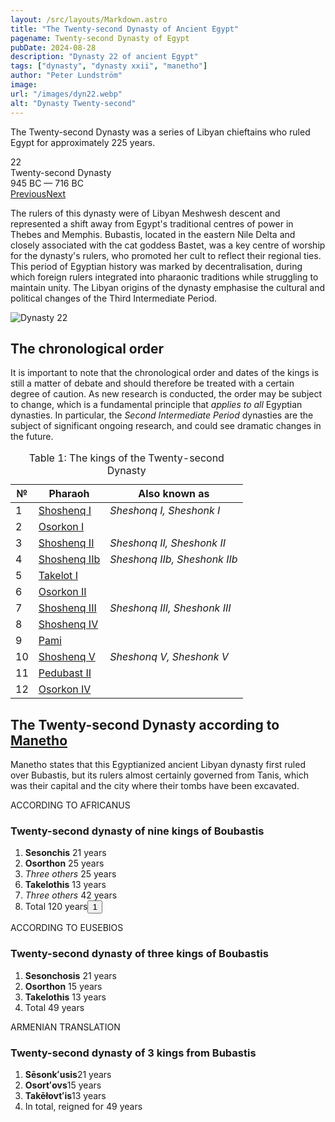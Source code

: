```yaml
---
layout: /src/layouts/Markdown.astro
title: "The Twenty-second Dynasty of Ancient Egypt"
pagename: Twenty-second Dynasty of Egypt
pubDate: 2024-08-28
description: "Dynasty 22 of ancient Egypt"
tags: ["dynasty", "dynasty xxii", "manetho"]
author: "Peter Lundström"
image:
url: "/images/dyn22.webp"
alt: "Dynasty Twenty-second"
---
```


<p class="lead">
The Twenty-second Dynasty was a series of Libyan chieftains who ruled Egypt for approximately 225 years.
</p>
<div class="dynruta float-right ml-4 mb-3 mt-4">
	<div class="flex flex-col justify-center items-center [text-shadow:_0_1px_0_rgb(255_255_255_/_20%)]">
		<div class="text-9xl font-bold [text-shadow:_0_1px_0_rgb(255_255_255_/_40%)]">22</div>
		<div>Twenty-second Dynasty</div>
		<div>945 BC &mdash; 716 BC</div>
		<div class="w-full flex justify-between"><a href="/dynasty/21">Previous</a><a href="/dynasty/23">Next</a></div>
	</div>
</div>
<p>
The rulers of this dynasty were of Libyan Meshwesh descent and represented a shift away from Egypt's traditional centres of power in Thebes and Memphis. Bubastis, located in the eastern Nile Delta and closely associated with the cat goddess Bastet, was a key centre of worship for the dynasty's rulers, who promoted her cult to reflect their regional ties. This period of Egyptian history was marked by decentralisation, during which foreign rulers integrated into pharaonic traditions while struggling to maintain unity. The Libyan origins of the dynasty emphasise the cultural and political changes of the Third Intermediate Period.
</p>
<img class="w-full rounded-sm sm:rounded-xl my-10" src="/images/dyn22.webp" alt="Dynasty 22">
<h2>The chronological order</h2>
<p>
It is important to note that the chronological order and dates of the kings is still a matter of debate and should therefore be treated with a certain degree of caution. As new research is conducted, the order may be subject to change, which is a fundamental principle that <i>applies to all</i> Egyptian dynasties. In particular, the <i>Second Intermediate Period</i> dynasties are the subject of significant ongoing research, and could see dramatic changes in the future.
</p>
<table>
	<caption class="py-2 text-sm">Table 1: The kings of the Twenty-second Dynasty</caption>
	<thead>
		<tr>
			<th scope="col" class="w-5 text-center">№</th>
			<th scope="col" class="pl-3">Pharaoh</th>
			<th scope="col" class="pl-3">Also known as</th>
		</tr>
	</thead>
	<tbody>

<tr><td>1</td><td><a href="/pharaohs/Shoshenq-I">Shoshenq I</a></td><td><em>Sheshonq I, Sheshonk I</em></td></tr>
<tr><td>2</td><td><a href="/pharaohs/Osorkon-I">Osorkon I</a></td><td><em></em></td></tr>
<tr><td>3</td><td><a href="/pharaohs/Shoshenq-II">Shoshenq II</a></td><td><em>Sheshonq II, Sheshonk II</em></td></tr>
<tr><td>4</td><td><a href="/pharaohs/Shoshenq-IIb">Shoshenq IIb</a></td><td><em>Sheshonq IIb, Sheshonk IIb</em></td></tr>
<tr><td>5</td><td><a href="/pharaohs/Takelot-I">Takelot I</a></td><td><em></em></td></tr>
<tr><td>6</td><td><a href="/pharaohs/Osorkon-II">Osorkon II</a></td><td><em></em></td></tr>
<tr><td>7</td><td><a href="/pharaohs/Shoshenq-III">Shoshenq III</a></td><td><em>Sheshonq III, Sheshonk III</em></td></tr>
<tr><td>8</td><td><a href="/pharaohs/Shoshenq-IV">Shoshenq IV</a></td><td><em></em></td></tr>
<tr><td>9</td><td><a href="/pharaohs/Pami">Pami</a></td><td><em></em></td></tr>
<tr><td>10</td><td><a href="/pharaohs/Shoshenq-V">Shoshenq V</a></td><td><em>Sheshonq V, Sheshonk V</em></td></tr>
<tr><td>11</td><td><a href="/pharaohs/Pedubast-II">Pedubast II</a></td><td><em></em></td></tr>
<tr><td>12</td><td><a href="/pharaohs/Osorkon-IV">Osorkon IV</a></td><td><em></em></td></tr>
	</tbody>
</table>

<h2 class="mt-10 text-wrap">The Twenty-second Dynasty according to <a href="/kinglists/manetho">Manetho</a></h2>
<p class="pb-6">Manetho states that this Egyptianized ancient Libyan dynasty first ruled over Bubastis, but its rulers almost certainly governed from Tanis, which was their capital and the city where their tombs have been excavated.</p>

<div class="dynasty">
	<div class="w-full">
		<div class="according">ACCORDING TO AFRICANUS</div>
		<h3>Twenty-second dynasty of nine kings of Boubastis</h3>
		<ol class="farao">
			<li>
				<b>Sesonchis</b>
				<span class="y">21 years</span>
			</li>
			<li>
				<b>Osorthon</b>
				<span class="y">25 years</span>
			</li>
			<li class="list-none">
				<i>Three others</i>
				<span class="y">25 years</span>
			</li>
			<li value="6">
				<b>Takelothis</b>
				<span class="y">13 years</span>
			</li>
			<li class="list-none">
				<i>Three others</i>
				<span class="y">42 years</span>
			</li>
			<li class="total">Total <span class="y">120 years<button popovertarget="pop01">1</button></span></li>
		</ol>
	</div>
	<div class="w-full">
		<div class="according">ACCORDING TO EUSEBIOS</div>
		<h3>Twenty-second dynasty of three kings of Boubastis</h3>
		<ol class="farao">
			<li>
				<b>Sesonchosis</b>
				<span class="y">21 years</span>
			</li>
			<li>
				<b>Osorthon</b>
				<span class="y">15 years</span>
			</li>
			<li>
				<b>Takelothis</b>
				<span class="y">13 years</span>
			</li>
			<li class="total">Total <span class="y">49 years</span></li>
		</ol>
	</div>
	<div class="w-full">
		<div class="according">ARMENIAN TRANSLATION</div>
		<h3>Twenty-second dynasty of 3 kings from Bubastis</h3>
		<ol class="farao">
			<li><b lang="xcl">Sēsonkʻusis</b><span class="y">21 years</span></li>
			<li><b lang="xcl">Osortʻovs</b><span class="y">15 years</span></li>
			<li><b lang="xcl">Takēłovtʻis</b><span class="y">13 years</span></li>
			<li class="total">In total, reigned for <span class="y">49 years</span></li>
		</ol>
	</div>
</div>

<!-- <h3>(Lloyd Commentary 99-204, p. 88)</h3> -->

<!-- For chronology vide Introduction, p. 186ff. Asychis is evidently the Eg. Sheshonl5. I of the XXIInd Dyn. who ruled c. 945-24 B.c. for several reasons:
1.  Diodorus mentions a Sasychis, clearly Sheshonk, as a law-giver (I, 94, 3). Herodotus's Asychis figures in the same context.
2.  Asychis would be an easy corruption of Sasychis.
3.  Josephus informs us that the Eg. king Asochaios conquered and sacked Jerusalem (BJ VIcf. AJ VII, 105 and VIII, 210 where the form Isokos occurs; Phot., Bib! 300b). This feat was achieved by Sheshonk I c. 926 B.C. (I Kings, II, 40; 12, 2; cf. Chron 10, 2; LD III, pl. 252-3a; Kitchen, The Third Intermediate Period, p. 293 ff.).
4.  Herodotus locates Asychis immediately before Anysis and the Ethiopian kings. The former is probably equivalent to the XXIIIrd Dyn., the latter are certainly the Pharaohs of the XXVth Dyn. (nn. II, 137-40). In the face of these data, the suggestion that Sasychis must be Njr-k1-Skr of the lind Dyn. must be regarded as an ingenious but implausible guess (Seidl, Einfuhrung, p. 60). The same holds true of Wiedemann's equation with Bocchoris (Kommentar, p. 490) and Waddell's identification with Shepseskaf (Herodotus Book II, n. ad Joe.).
 -->
<div id="pop01" popover><p>1</p> The sum of the individual items is 116 years.</div>
